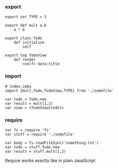 ### export
```imba
export var TYPE = 3

export def mult a,b
    a * b

export class Todo
    def initialize
        self

export tag TodoView
    def render
        <self> data:title
```

### import

```imba
# index.imba
import {mult,Todo,TodoView,TYPE} from './somefile'

var todo = Todo.new
var result = mult(1,2)
var view = <TodoView[todo]>

```

### require

```imba
var fs = require 'fs'
var stuff = require './somefile'

var body = fs.readFileSync('something.txt')
var todo = stuff.Todo.new
var result = stuff.mult(1,2)
```
Require works exactly like in plain JavaScript